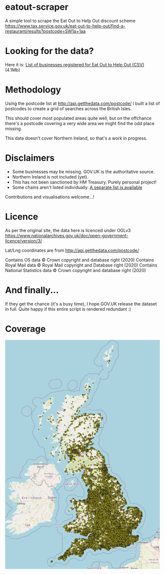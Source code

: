 # eatout-scraper
A simple tool to scrape the Eat Out to Help Out discount scheme
https://www.tax.service.gov.uk/eat-out-to-help-out/find-a-restaurant/results?postcode=SW1a+1aa

# Looking for the data?
Here it is: [List of businesses registered for Eat Out to Help Out (CSV)](places.csv?raw=true) (4.1Mb)

# Methodology
Using the postcode list at http://api.getthedata.com/postcode/ I built a list of postcodes to create a grid of searches across the British Isles.

This should cover most populated areas quite well, but on the offchance there's a postcode covering a very wide area we might find the odd place missing.

This data doesn't cover Northern Ireland, so that's a work in progress.

# Disclaimers

* Some businesses may be missing. GOV.UK is the authoritative source.
* Northern Ireland is not included (yet).
* This has not been sanctioned by HM Treasury. Purely personal project!
* Some chains aren't listed individually. [A separate list is available](https://www.tax.service.gov.uk/eat-out-to-help-out/find-a-restaurant/restaurant-chains)

Contributions and visualisations welcome...!

# Licence
As per the original site, the data here is licenced under OGLv3 https://www.nationalarchives.gov.uk/doc/open-government-licence/version/3/

Lat/Lng coordinates are from http://api.getthedata.com/postcode/

Contains OS data © Crown copyright and database right (2020)
Contains Royal Mail data © Royal Mail copyright and Database right (2020)
Contains National Statistics data © Crown copyright and database right (2020)

# And finally...
If they get the chance (it's a busy time), I hope GOV.UK release the dataset in full. Quite happy if this entire script is rendered redundant :)

# Coverage
![coverage map of UK](coverage.png?raw=true)

